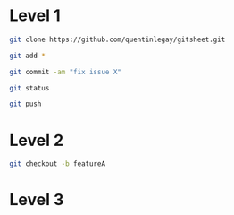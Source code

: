 # Level 1

``` bash 
git clone https://github.com/quentinlegay/gitsheet.git
```

``` bash 
git add *
```

``` bash 
git commit -am "fix issue X"
```

``` bash 
git status
```

``` bash 
git push
```

# Level 2 

``` bash 
git checkout -b featureA
```

# Level 3